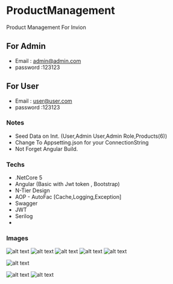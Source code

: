 # ProductManagement
Product Management For Invion

## For Admin
- Email : admin@admin.com
- password :123123

## For User
- Email : user@user.com
- password :123123

### Notes
- Seed Data on Inıt. (User,Admin User,Admin Role,Products(6))
- Change To Appsetting.json for your ConnectionString
- Not Forget Angular Build.

 
### Techs
- .NetCore 5
- Angular (Basic with Jwt token , Bootstrap)
- N-Tier Design
- AOP - AutoFac  [Cache,Logging,Exception]
- Swagger
- JWT
- Serilog
- 

### Images 

 
 

![alt text](https://i.imgur.com/znDGGZB.png)
![alt text](https://i.imgur.com/MJr8eLz.png)
![alt text](https://i.imgur.com/hMSgPHE.png)
![alt text](https://i.imgur.com/kYRyYTU.png)
![alt text](https://i.imgur.com/udj9wMq.png)

![alt text](https://i.imgur.com/h5bcxNx.png)

![alt text](https://i.imgur.com/3YaqOfG.png)
![alt text](https://i.imgur.com/Wuxp6YF.png)

